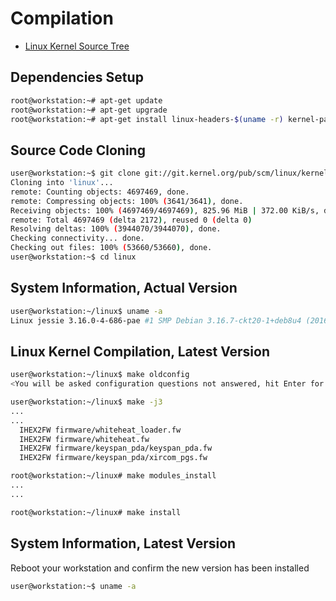 # Compilation

- [Linux Kernel Source Tree](https://git.kernel.org/cgit/linux/kernel/git/torvalds/linux.git/)

## Dependencies Setup

```sh
root@workstation:~# apt-get update
root@workstation:~# apt-get upgrade
root@workstation:~# apt-get install linux-headers-$(uname -r) kernel-package libncurses5 libncurses5-dev git
```

## Source Code Cloning

```sh
user@workstation:~$ git clone git://git.kernel.org/pub/scm/linux/kernel/git/torvalds/linux.git
Cloning into 'linux'...
remote: Counting objects: 4697469, done.
remote: Compressing objects: 100% (3641/3641), done.
Receiving objects: 100% (4697469/4697469), 825.96 MiB | 372.00 KiB/s, done.
remote: Total 4697469 (delta 2172), reused 0 (delta 0)
Resolving deltas: 100% (3944070/3944070), done.
Checking connectivity... done.
Checking out files: 100% (53660/53660), done.
user@workstation:~$ cd linux
```

## System Information, Actual Version

```sh
user@workstation:~/linux$ uname -a
Linux jessie 3.16.0-4-686-pae #1 SMP Debian 3.16.7-ckt20-1+deb8u4 (2016-02-29) i686 GNU/Linux
```

## Linux Kernel Compilation, Latest Version

```sh
user@workstation:~/linux$ make oldconfig
<You will be asked configuration questions not answered, hit Enter for all of them>
```

```sh
user@workstation:~/linux$ make -j3
...
...
  IHEX2FW firmware/whiteheat_loader.fw
  IHEX2FW firmware/whiteheat.fw
  IHEX2FW firmware/keyspan_pda/keyspan_pda.fw
  IHEX2FW firmware/keyspan_pda/xircom_pgs.fw
```

```sh
root@workstation:~/linux# make modules_install
...
...
```

```sh
root@workstation:~/linux# make install
```

## System Information, Latest Version

Reboot your workstation and confirm the new version has been installed

```sh
user@workstation:~$ uname -a
```